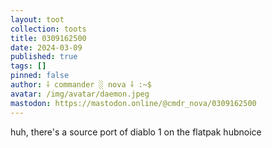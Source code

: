 ```yaml
---
layout: toot
collection: toots
title: 0309162500
date: 2024-03-09
published: true
tags: []
pinned: false
author: ⸸ commander ░ nova ⸸ :~$
avatar: /img/avatar/daemon.jpeg
mastodon: https://mastodon.online/@cmdr_nova/0309162500
---
```


huh, there's a source port of diablo 1 on the flatpak hubnoice

